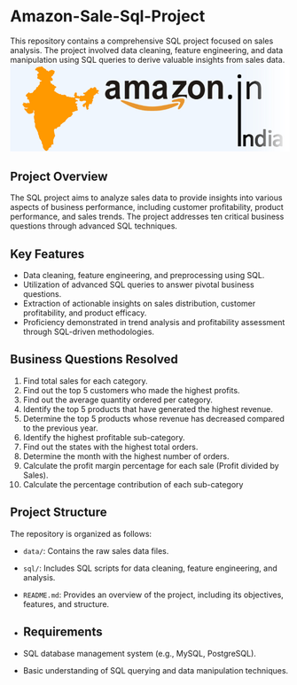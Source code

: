 # Amazon-Sale-Sql-Project
This repository contains a comprehensive SQL project focused on sales analysis. The project involved data cleaning, feature engineering, and data manipulation using SQL queries to derive valuable insights from sales data.
![Image Description](https://github.com/najirh/Amazon.in_Sales_Data_Analysis/blob/main/amazon_india_wide_image.jpg)

## Project Overview

The SQL project aims to analyze sales data to provide insights into various aspects of business performance, including customer profitability, product performance, and sales trends. The project addresses ten critical business questions through advanced SQL techniques.

## Key Features

- Data cleaning, feature engineering, and preprocessing using SQL.
- Utilization of advanced SQL queries to answer pivotal business questions.
- Extraction of actionable insights on sales distribution, customer profitability, and product efficacy.
- Proficiency demonstrated in trend analysis and profitability assessment through SQL-driven methodologies.

## Business Questions Resolved

1. Find total sales for each category.
2. Find out the top 5 customers who made the highest profits.
3. Find out the average quantity ordered per category.
4. Identify the top 5 products that have generated the highest revenue.
5. Determine the top 5 products whose revenue has decreased compared to the previous year.
6. Identify the highest profitable sub-category.
7. Find out the states with the highest total orders.
8. Determine the month with the highest number of orders.
9. Calculate the profit margin percentage for each sale (Profit divided by Sales).
10. Calculate the percentage contribution of each sub-category

## Project Structure

The repository is organized as follows:

- `data/`: Contains the raw sales data files.
- `sql/`: Includes SQL scripts for data cleaning, feature engineering, and analysis.
- `README.md`: Provides an overview of the project, including its objectives, features, and structure.

- ## Requirements

- SQL database management system (e.g., MySQL, PostgreSQL).
- Basic understanding of SQL querying and data manipulation techniques.
